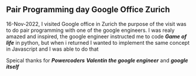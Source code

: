 ## Pair Programming day Google Office Zurich

16-Nov-2022, I visited Google office in Zurich the purpose of the visit was to do pair programming with one of the google engineers.
I was realy amazed and inspired, the google engineer instructed me to code **_Game of life_** in python,
but when i returned I wanted to implement the same concept in Javascript and I was able to do that

Speical thanks for **_Powercoders_** **_Valentin the google engineer_** and **_google itself_**
